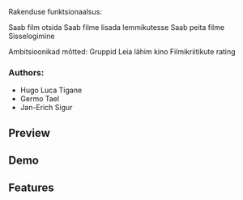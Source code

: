 Rakenduse funktsionaalsus:

Saab film otsida
Saab filme lisada lemmikutesse
Saab peita filme
Sisselogimine

Ambitsioonikad mõtted:
Gruppid
Leia lähim kino
Filmikriitikute rating

### Authors:
- Hugo Luca Tigane
- Germo Tael
- Jan-Erich Sigur

## Preview

## Demo

## Features

